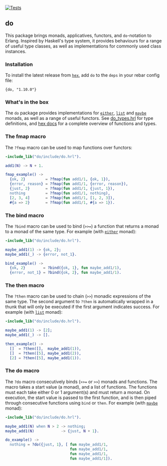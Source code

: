 [![Tests](https://github.com/moritzploss/do/actions/workflows/tests.yml/badge.svg)](https://github.com/moritzploss/do/actions/workflows/tests.yml)

## do

This package brings monads, applicatives, functors, and `do`-notation to
Erlang. Inspired by Haskell's type system, it provides behaviours for a range
of useful type classes, as well as implementations for commonly used class
instances.

### Installation

To install the latest release from [`hex`](https://hex.pm/packages/do),
add `do` to the `deps` in your rebar config file:

    {do, "1.10.0"}

### What's in the box

The `do` package provides implementations for [`either`](./src/do_either.erl),
[`list`](./src/do_list.erl) and [`maybe`](./src/do_maybe.erl) monads, as well
as a range of useful functors. See [do_types.hrl](./include/do_types.hrl) for
type definitions, and [hex docs](https://hexdocs.pm/do/) for a complete
overview of functions and types.

### The fmap macro

The `?fmap` macro can be used to map functions over functors:

```erlang
-include_lib("do/include/do.hrl").

add1(N) -> N + 1.

fmap_example() ->
  {ok, 2}         = ?fmap(fun add1/1, {ok, 1}),
  {error, reason} = ?fmap(fun add1/1, {error, reason}),
  {just, 2}       = ?fmap(fun add1/1, {just, 1}),
  nothing         = ?fmap(fun add1/1, nothing),
  [2, 3, 4]       = ?fmap(fun add1/1, [1, 2, 3]),
  #{a => 2}       = ?fmap(fun add1/1, #{a => 1}).
```

### The bind macro

The `?bind` macro can be used to bind (`>>=`) a function that returns
a monad to a monad of the same type. For example (with
[`either`](./src/do_either.erl) monad):

```erlang
-include_lib("do/include/do.hrl").

maybe_add1(1) -> {ok, 2};
maybe_add1(_) -> {error, not_1}.

bind_example() ->
  {ok, 2}        = ?bind({ok, 1}, fun maybe_add1/1),
  {error, not_1} = ?bind({ok, 2}, fun maybe_add1/1).
```

### The then macro

The `?then` macro can be used to chain (`>>`) monadic expressions of the same
type. The second argument to `?then` is automatically wrapped in a thunk that
will only be executed if the first argument indicates success. For example
(with [`list`](./src/do_list.erl) monad):

```erlang
-include_lib("do/include/do.hrl").

maybe_add1(1) -> [2];
maybe_add1(_) -> [].

then_example() ->
  []  = ?then([],  maybe_add1(1)),
  []  = ?then([5], maybe_add1(2)),
  [2] = ?then([5], maybe_add1(1)).
```

### The do macro

The `?do` macro consecutively binds (`>>=` or `>>`) monads and functions. The
macro takes a start value (a monad), and a list of functions. The functions
must each take either 0 or 1 argument(s) and must return a monad. On execution,
the start value is passed to the first function, and is then piped through
consecutive functions using `bind` or `then`. For example (with
[`maybe`](./src/do_maybe.erl) monad):

```erlang
-include_lib("do/include/do.hrl").

maybe_add1(N) when N > 2 -> nothing;
maybe_add1(N)            -> {just, N + 1}.

do_example() ->
  nothing = ?do({just, 1}, [ fun maybe_add1/1,
                             fun maybe_add1/1,
                             fun maybe_add1/1,
                             fun maybe_add1/1]).
```
